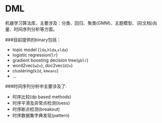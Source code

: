 DML
==

机器学习算法库，主要涉及：分类、回归、聚类(GMM)、主题模型、词(文档)向量、时间序列分析等方面。

###目前提供的binary包括：

* topic model (`lda`,`hlda`,`xlda`)  
* logistic regression(`lr`) 
* gradient boosting decision tree(`gblr`) 
* word2vec(`w2v`), doc2vec(`d2v`)
* clustering(`k2d`, `kmeans`)
* ...

###时间序列分析中主要涉及了:
* 时序比较(dp based methods)
* 时序平滑及异常点检测(loess)
* 时序断点检测(breakout)
* 时序数据集字典发现(pattern)


